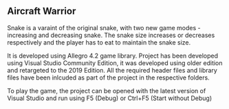 ## Aircraft Warrior

Snake is a varaint of the original snake, with two new game modes - increasing and decreasing snake. The snake size increases or decreases respectively and the player has to eat to maintain the snake size. 

It is developed using Allegro 4.2 game library. 
Project has been developed using Visual Studio Community Edition, it was developed using older edition and retargeted to the 2019 Edition. All the required header files and library
files have been inlcuded as part of the project in the respective folders. 

To play the game, the project can be opened with the latest version of Visual Studio and run using F5 (Debug) or Ctrl+F5 (Start without Debug)